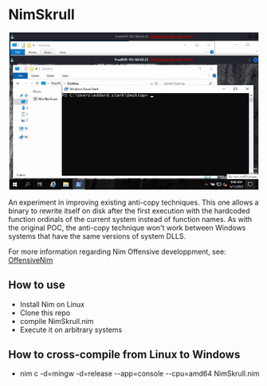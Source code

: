 # NimSkrull
<p align="center">
    <img width="500" src="https://github.com/OffenseTeacher/NimSkrull/blob/main/NimSkrull.gif">
</p>
An experiment in improving existing anti-copy techniques. This one allows a binary to rewrite itself on disk after the first execution with the hardcoded function ordinals of the current system instead of function names. As with the original POC, the anti-copy technique won't work between Windows systems that have the same versions of system DLLS.

For more information regarding Nim Offensive developpment, see: [OffensiveNim](https://github.com/byt3bl33d3r/OffensiveNim)

## How to use
- Install Nim on Linux
- Clone this repo
- compile NimSkrull.nim
- Execute it on arbitrary systems

## How to cross-compile from Linux to Windows
- nim c -d=mingw -d=release --app=console --cpu=amd64 NimSkrull.nim
